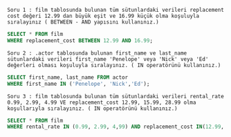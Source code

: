 `Soru 1 : film tablosunda bulunan tüm sütunlardaki verileri replacement cost değeri 12.99 dan büyük eşit ve 16.99 küçük olma koşuluyla sıralayınız ( BETWEEN - AND yapısını kullanınız.)` 
```SQL
SELECT * FROM film 
WHERE replacement_cost BETWEEN 12.99 AND 16.99;
```
`Soru 2 : .actor tablosunda bulunan first_name ve last_name sütunlardaki verileri first_name 'Penelope' veya 'Nick' veya 'Ed' değerleri olması koşuluyla sıralayınız. ( IN operatörünü kullanınız.)` 
```SQL
SELECT first_name, last_name FROM actor 
WHERE first_name IN ('Penelope', 'Nick','Ed');
```
`Soru 3 : film tablosunda bulunan tüm sütunlardaki verileri rental_rate 0.99, 2.99, 4.99 VE replacement_cost 12.99, 15.99, 28.99 olma koşullarıyla sıralayınız. ( IN operatörünü kullanınız.)` 
```SQL
SELECT * FROM film 
WHERE rental_rate IN (0.99, 2.99, 4,99) AND replacement_cost IN(12.99, 15.99, 28.99);
```
